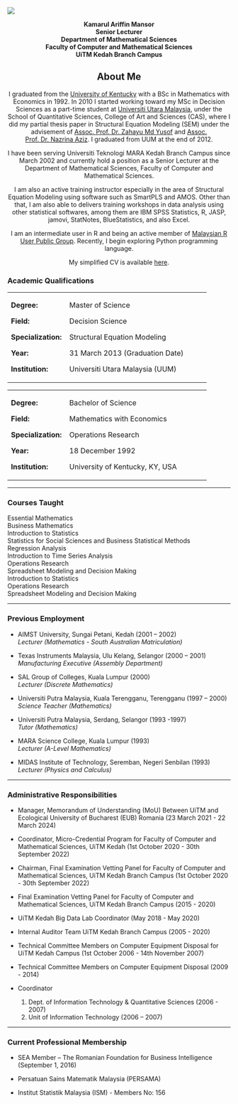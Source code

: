 ![](https://ariff118.github.io/kamansor.github.io/assets/banner1_main.jpg)

<center>
<strong>Kamarul Ariffin Mansor</strong><br> 
<strong>Senior Lecturer</strong><br>
<strong>Department of Mathematical Sciences</strong><br>
<strong>Faculty of Computer and Mathematical Sciences</strong><br>
<strong>UiTM Kedah Branch Campus</strong><br>

<h2>
About Me
</h2>


 
<p>I graduated from the <a href="https://math.as.uky.edu/">University of Kentucky</a> with a BSc in Mathematics with Economics in 1992. In 2010 I started working toward my MSc in Decision Sciences as a part-time student at <a href="http://sqs.uum.edu.my/">Universiti Utara Malaysia</a>, under the School of Quantitative Sciences, College of Art and Sciences (CAS), where I did my partial thesis paper in Structural Equation Modeling (SEM) under the advisement of <a href="http://experts.uum.edu.my/Researcher_Info.aspx?nopkj=1869">Assoc. Prof.&nbsp;Dr.&nbsp;Zahayu Md Yusof</a> and <a href="http://experts.uum.edu.my/Researcher_Info.aspx?nopkj=2237">Assoc. Prof.&nbsp;Dr.&nbsp;Nazrina Aziz</a>. I graduated from UUM at the end of 2012.</p>
<p>I have been serving Universiti Teknologi MARA Kedah Branch Campus since March 2002 and currently hold a position as a Senior Lecturer at the Department of Mathematical Sciences, Faculty of Computer and Mathematical Sciences.</p>
<p>I am also an active training instructor especially in the area of Structural Equation Modeling using software such as SmartPLS and AMOS. Other than that, I am also able to delivers training workshops in data analysis using other statistical softwares, among them are IBM SPSS Statistics, R, JASP, jamovi, StatNotes, BlueStatistics, and also Excel.</p>
<p>I am an intermediate user in R and being an active member of <a href="https://www.meetup.com/Malaysia-R-User-Group/">Malaysian R User Public Group</a>. Recently, I begin exploring Python programming language.</p>
<p>My simplified CV is available <a href="files/cv-kamarul.pdf">here</a>.</p>
</center>

<div id="academic-qualifications" class="section level3">
<div name="Academic_Qualifications" data-unique="Academic_Qualifications"></div><h3>Academic Qualifications</h3>
<table class="table table-condensed">
<colgroup>
<col width="29%">
<col width="70%">
</colgroup>
<tbody>
<tr class="odd">
<td><p><strong>Degree:</strong></p>
<p><strong>Field:</strong></p>
<p><strong>Specialization:</strong></p>
<p><strong>Year:</strong></p>
<p><strong>Institution:</strong></p></td>
<td><p>Master of Science</p>
<p>Decision Science</p>
<p>Structural Equation Modeling</p>
<p>31 March 2013 (Graduation Date)</p>
<p>Universiti Utara Malaysia (UUM)</p></td>
</tr>
</tbody>
</table>
<table class="table table-condensed">
<colgroup>
<col width="29%">
<col width="70%">
</colgroup>
<tbody>
<tr class="odd">
<td><p><strong>Degree:</strong></p>
<p><strong>Field:</strong></p>
<p><strong>Specialization:</strong></p>
<p><strong>Year:</strong></p>
<p><strong>Institution:</strong></p></td>
<td><p>Bachelor of Science</p>
<p>Mathematics with Economics</p>
<p>Operations Research</p>
<p>18 December 1992</p>
<p>University of Kentucky, KY, USA</p></td>
</tr>
</tbody>
</table>
<hr>
</div>

<div id="courses-taught" class="section level3">
<div name="Courses_Taught" data-unique="Courses_Taught"></div><h3>Courses Taught</h3>
<p>Essential Mathematics<br>
Business Mathematics<br>
Introduction to Statistics<br>
Statistics for Social Sciences and Business Statistical Methods<br>
Regression Analysis<br>
Introduction to Time Series Analysis<br>
Operations Research<br>
Spreadsheet Modeling and Decision Making<br>
Introduction to Statistics<br>
Operations Research<br>
Spreadsheet Modeling and Decision Making</p>
<hr>
</div>

<div id="previous-employment" class="section level3">
<div name="Previous_Employment" data-unique="Previous_Employment"></div><h3>Previous Employment</h3>
<ul>
<li><p>AIMST University, Sungai Petani, Kedah (2001 – 2002)<br>
<em>Lecturer (Mathematics - South Australian Matriculation)</em></p></li>
<li><p>Texas Instruments Malaysia, Ulu Kelang, Selangor (2000 – 2001)<br>
<em>Manufacturing Executive (Assembly Department)</em></p></li>
<li><p>SAL Group of Colleges, Kuala Lumpur (2000)<br>
<em>Lecturer (Discrete Mathematics)</em></p></li>
<li><p>Universiti Putra Malaysia, Kuala Terengganu, Terengganu (1997 – 2000)<br>
<em>Science Teacher (Mathematics)</em></p></li>
<li><p>Universiti Putra Malaysia, Serdang, Selangor (1993 -1997)<br>
<em>Tutor (Mathematics)</em></p></li>
<li><p>MARA Science College, Kuala Lumpur (1993)<br>
<em>Lecturer (A-Level Mathematics)</em></p></li>
<li><p>MIDAS Institute of Technology, Seremban, Negeri Senbilan (1993)<br>
<em>Lecturer (Physics and Calculus)</em></p></li>
</ul>
<hr>
</div>

<div id="administrative-responsibilities" class="section level3">
<div name="Administrative_Responsibilities" data-unique="Administrative_Responsibilities"></div><h3>Administrative Responsibilities</h3>
<ul>
<li><p>Manager, Memorandum of Understanding (MoU) Between UiTM and Ecological University of Bucharest (EUB) Romania (23 March 2021 - 22 March 2024)</p></li>
<li><p>Coordinator, Micro-Credential Program for Faculty of Computer and Mathematical Sciences, UiTM Kedah (1st October 2020 - 30th September 2022)</p></li>
<li><p>Chairman, Final Examination Vetting Panel for Faculty of Computer and Mathematical Sciences, UiTM Kedah Branch Campus (1st October 2020 - 30th September 2022)</p></li>
<li><p>Final Examination Vetting Panel for Faculty of Computer and Mathematical Sciences, UiTM Kedah Branch Campus (2015 - 2020)</p></li>
<li><p>UiTM Kedah Big Data Lab Coordinator (May 2018 - May 2020)</p></li>
<li><p>Internal Auditor Team UiTM Kedah Branch Campus (2005 - 2020)</p></li>
<li><p>Technical Committee Members on Computer Equipment Disposal for UiTM Kedah Campus (1st October 2006 - 14th November 2007)</p></li>
<li><p>Technical Committee Members on Computer Equipment Disposal (2009 - 2014)</p></li>
<li><p>Coordinator<br>
</p>
<ol style="list-style-type: decimal">
<li>Dept. of Information Technology &amp; Quantitative Sciences (2006 - 2007)<br>
</li>
<li>Unit of Information Technology (2006 – 2007)</li>
</ol></li>
</ul>
<hr>
</div>

<div id="current-professional-membership" class="section level3">
<div name="Current_Professional_Membership" data-unique="Current_Professional_Membership"></div><h3>Current Professional Membership</h3>
<ul>
<li><p>SEA Member – The Romanian Foundation for Business Intelligence (September 1, 2016)</p></li>
<li><p>Persatuan Sains Matematik Malaysia (PERSAMA)</p></li>
<li><p>Institut Statistik Malaysia (ISM) - Members No: 156</p></li>
</ul>
</div>

